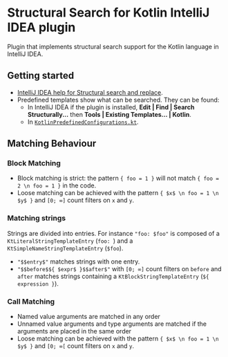 # Structural Search for Kotlin IntelliJ IDEA plugin

Plugin that implements structural search support for the Kotlin language in IntelliJ IDEA.

## Getting started

- [IntelliJ IDEA help for Structural search and replace](https://www.jetbrains.com/help/idea/structural-search-and-replace.html).
- Predefined templates show what can be searched. They can be found:
    - In IntelliJ IDEA if the plugin is installed, **Edit | Find | Search Structurally...** then **Tools | Existing Templates... | Kotlin**.
    - In [`KotlinPredefinedConfigurations.kt`](src/main/kotlin/com/jetbrains/kotlin/structuralsearch/KotlinPredefinedConfigurations.kt).

## Matching Behaviour

### Block Matching

- Block matching is strict: the pattern `{ foo = 1 }` will not match `{ foo = 2 \n foo = 1 }` in the code.
- Loose matching can be achieved with the pattern `{ $x$ \n foo = 1 \n $y$ }` and `[0; ∞]` count filters on `x` and `y`.

### Matching strings

Strings are divided into entries. For instance `"foo: $foo"` is composed of a `KtLiteralStringTemplateEntry` (`foo: `) and a `KtSimpleNameStringTemplateEntry` (`$foo`).
- `"$$entry$"` matches strings with one entry.
- `"$$before$${ $expr$ }$$after$"` with `[0; ∞]` count filters on `before` and `after` matches strings containing a `KtBlockStringTemplateEntry` (`${ expression }`).

### Call Matching

- Named value arguments are matched in any order
- Unnamed value arguments and type arguments are matched if the arguments are placed in the same order
- Loose matching can be achieved with the pattern `{ $x$ \n foo = 1 \n $y$ }` and `[0; ∞[` count filters on `x` and `y`.